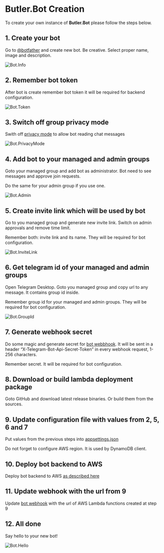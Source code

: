 # Butler.Bot Creation

To create your own instance of **Butler.Bot** please follow the steps below. 

## 1. Create your bot
Go to [@botfather](https://t.me/botfather) and create new bot. Be creative. Select proper name, image and description.

![Bot.Info](Images/Bot.Info.png)

## 2. Remember bot token
After bot is create remember bot token it will be required for backend configuration.

![Bot.Token](Images/Bot.Token.png)

## 3. Switch off group privacy mode

Swith off [privacy mode](https://core.telegram.org/bots/features#privacy-mode) to allow bot reading chat messages

![Bot.PrivacyMode](Images/Bot.PrivacyMode.png)

## 4. Add bot to your managed and admin groups
Goto your managed group and add bot as administrator. Bot need to see messages and approve join requests.

Do the same for your admin group if you use one.

![Bot.Admin](Images/Bot.Admin.png)

## 5. Create invite link which will be used by bot
Go to you managed group and generate new invite link. Switch on admin approvals and remove time limit.

Remember both: invite link and its name. They will be required for bot configuration.

![Bot.InviteLink](Images/Bot.InviteLink.png)

## 6. Get telegram id of your managed and admin groups

Open Telegram Desktop. Goto you managed group and copy url to any message. It contains group id inside.

Remember group id for your managed and admin groups. They will be required for bot configuration.

![Bot.GroupId](Images/Bot.GroupId.png)

## 7. Generate webhook secret

Do some magic and generate secret for [bot webbhook](https://core.telegram.org/bots/api#setwebhook). It will be sent in a header “X-Telegram-Bot-Api-Secret-Token” in every webhook request, 1-256 characters.

Remember secret. It will be required for bot configuration.

## 8. Download or build lambda deployment package

Goto GitHub and download latest release binaries. Or build them from the sources. 

## 9. Update configuration file with values from 2, 5, 6 and 7

Put values from the previous steps into [appsettings.json](Configuration.md)

Do not forget to configure AWS region. It is used by DynamoDB client.

## 10. Deploy bot backend to AWS

Deploy bot backend to AWS [as described here](AwsDeployment.md)

## 11. Update webhook with the url from 9

Update [bot webhook](https://core.telegram.org/bots/api#setwebhook) with the url of AWS Lambda functions created at step 9

## 12. All done

Say hello to your new bot!

![Bot.Hello](Images/Bot.Hello.png)
